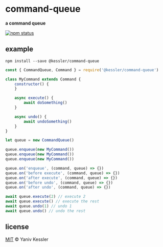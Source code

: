 # command-queue

**a command queue**

[![npm status](http://img.shields.io/npm/v/command-queue.svg?style=flat-square)](https://www.npmjs.org/package/command-queue) 

## example

`npm install --save @kessler/command-queue`

```js
const { CommandQueue, Command } = require('@kessler/command-queue')

class MyCommand extends Command {
    constructor() {
    }

    async execute() {
        await doSomething()
    }

    async undo() {
        await undoSomething()
    }
}

let queue = new CommandQueue()

queue.enqueue(new MyCommand())
queue.enqueue(new MyCommand())
queue.enqueue(new MyCommand())

queue.on('enqueue', (command, queue) => {})
queue.on('before execute', (command, queue) => {})
queue.on('after execute', (command, queue) => {})
queue.on('before undo', (command, queue) => {})
queue.on('after undo', (command, queue) => {})

await queue.execute(2) // execute 2
await queue.execute() // execute the rest
await queue.undo(1) // undo 1
await queue.undo() // undo the rest
```

## license

[MIT](http://opensource.org/licenses/MIT) © Yaniv Kessler
